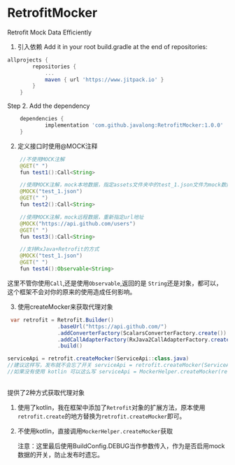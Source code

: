 # RetrofitMocker
Retrofit Mock Data Efficiently

1. 引入依赖
Add it in your root build.gradle at the end of repositories:
```gradle
allprojects {
		repositories {
			...
			maven { url 'https://www.jitpack.io' }
		}
	}
```
Step 2. Add the dependency
```gradle
	dependencies {
	        implementation 'com.github.javalong:RetrofitMocker:1.0.0'
	}
```

2. 定义接口时使用@MOCK注释
```java
    //不使用MOCK注解
    @GET(" ")
    fun test1():Call<String>

    //使用MOCK注解，mock本地数据，指定assets文件夹中的test_1.json文件为mock数据
    @MOCK("test_1.json")
    @GET(" ")
    fun test2():Call<String>

    //使用MOCK注解，mock远程数据，重新指定url地址
    @MOCK("https://api.github.com/users")
    @GET(" ")
    fun test3():Call<String>

    //支持RxJava+Retrofit的方式
    @MOCK("test_1.json")
    @GET(" ")
    fun test4():Observable<String>
```
这里不管你使用`Call`,还是使用`Observable`,返回的是 `String`还是对象，都可以，这个框架不会对你的原来的使用造成任何影响。


3. 使用createMocker来获取代理对象
```java
 var retrofit = Retrofit.Builder()
                .baseUrl("https://api.github.com/")
                .addConverterFactory(ScalarsConverterFactory.create())
                .addCallAdapterFactory(RxJava2CallAdapterFactory.create())
                .build()

serviceApi = retrofit.createMocker(ServiceApi::class.java)
//建议这样写，发布就不会忘了开关 serviceApi = retrofit.createMocker(ServiceApi::class.java,BuildConfig.DEBUG)
//如果没有使用 kotlin 可以这么写 serviceApi = MockerHelper.createMocker(retrofit,ServiceApi::class.java,BuildConfig.DEBUG)
  
```
提供了2种方式获取代理对象
1. 使用了kotlin，我在框架中添加了`Retrofit`对象的扩展方法，原本使用`retrofit.create`的地方替换为`retrofit.createMocker`即可。

2. 不使用kotlin，直接调用`MockerHelper.createMocker`获取

      
    注意：这里最后使用BuildConfig.DEBUG当作参数传入，作为是否启用mock数据的开关，防止发布时遗忘。